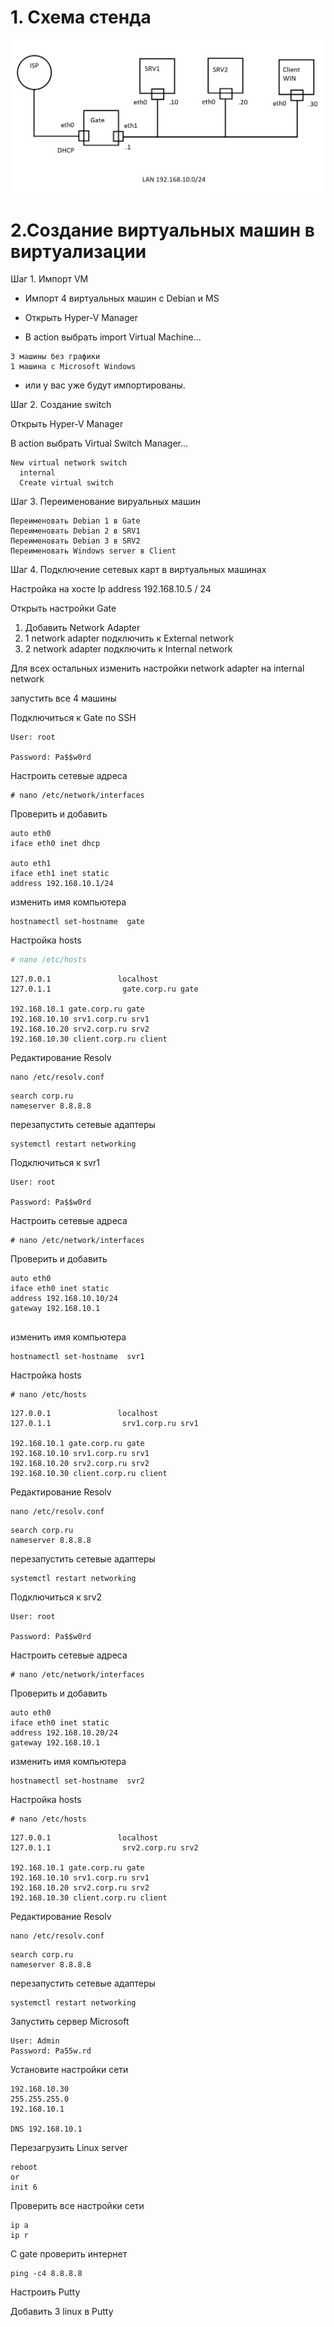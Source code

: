 # 1. Схема стенда
![/img/schema.png](../img/schema.png)


# 2.Создание виртуальных машин в виртуализации
Шаг 1. Импорт VM

* Импорт 4 виртуальных машин с Debian и MS

* Открыть  Hyper-V Manager

* В action выбрать import Virtual Machine...
```
3 машины без графики
1 машина с Microsoft Windows
```
* или у вас уже будут импортированы.

Шаг 2. Создание switch

Открыть  Hyper-V Manager

В action выбрать Virtual Switch Manager...
```
New virtual network switch
  internal
  Create virtual switch
```
Шаг 3. Переименование вируальных машин

```
Переименовать Debian 1 в Gate
Переименовать Debian 2 в SRV1
Переименовать Debian 3 в SRV2
Переименовать Windows server в Client
```

Шаг 4. Подключение сетевых карт в виртуальных машинах

Настройка на хосте Ip address 192.168.10.5 / 24

Открыть настройки Gate

1. Добавить Network Adapter
2. 1 network adapter подключить к External network
3. 2 network adapter подключить к Internal network

Для всех остальных изменить настройки network adapter на internal network

запустить все 4 машины

Подключиться к Gate по SSH
```
User: root

Password: Pa$$w0rd
```
Настроить сетевые адреса
```
# nano /etc/network/interfaces
```
Проверить и добавить

```
auto eth0
iface eth0 inet dhcp

auto eth1
iface eth1 inet static
address 192.168.10.1/24

```

изменить имя компьютера
```
hostnamectl set-hostname  gate

```
Настройка hosts
```bash
# nano /etc/hosts
```
```
127.0.0.1               localhost
127.0.1.1                gate.corp.ru gate

192.168.10.1 gate.corp.ru gate
192.168.10.10 srv1.corp.ru srv1
192.168.10.20 srv2.corp.ru srv2
192.168.10.30 client.corp.ru client
```

Редактирование Resolv
```
nano /etc/resolv.conf
```
```
search corp.ru
nameserver 8.8.8.8
```

перезапустить сетевые адаптеры
```
systemctl restart networking
```

Подключиться к svr1
```
User: root

Password: Pa$$w0rd
```
Настроить сетевые адреса
```
# nano /etc/network/interfaces
```
Проверить и добавить

```
auto eth0
iface eth0 inet static
address 192.168.10.10/24
gateway 192.168.10.1


```

изменить имя компьютера
```
hostnamectl set-hostname  svr1

```
Настройка hosts
```
# nano /etc/hosts
```
```
127.0.0.1               localhost
127.0.1.1                srv1.corp.ru srv1

192.168.10.1 gate.corp.ru gate
192.168.10.10 srv1.corp.ru srv1
192.168.10.20 srv2.corp.ru srv2
192.168.10.30 client.corp.ru client
```

Редактирование Resolv
```
nano /etc/resolv.conf
```
```
search corp.ru
nameserver 8.8.8.8
```

перезапустить сетевые адаптеры
```
systemctl restart networking
```
   
Подключиться к srv2
```
User: root

Password: Pa$$w0rd
```

Настроить сетевые адреса
```
# nano /etc/network/interfaces
```
Проверить и добавить

```
auto eth0
iface eth0 inet static
address 192.168.10.20/24
gateway 192.168.10.1

```

изменить имя компьютера
```
hostnamectl set-hostname  svr2

```

Настройка hosts
```
# nano /etc/hosts
```
```
127.0.0.1               localhost
127.0.1.1                srv2.corp.ru srv2

192.168.10.1 gate.corp.ru gate
192.168.10.10 srv1.corp.ru srv1
192.168.10.20 srv2.corp.ru srv2
192.168.10.30 client.corp.ru client
```

Редактирование Resolv
```
nano /etc/resolv.conf
```
```
search corp.ru
nameserver 8.8.8.8
```
перезапустить сетевые адаптеры
```
systemctl restart networking
```

Запустить сервер Microsoft
```
User: Admin
Password: Pa55w.rd
```

Установите настройки сети 
```
192.168.10.30
255.255.255.0
192.168.10.1

DNS 192.168.10.1
```

Перезагрузить Linux server

```
reboot
or
init 6
```

Проверить
все настройки сети 

```
ip a
ip r
```

С gate проверить интернет
```
ping -c4 8.8.8.8
```

Настроить Putty

Добавить 3 linux в Putty








